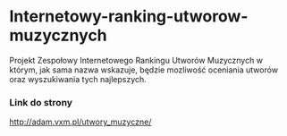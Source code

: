 # Internetowy-ranking-utworow-muzycznych

Projekt Zespołowy Internetowego Rankingu Utworów Muzycznych w którym, jak sama nazwa wskazuje, będzie mozliwość oceniania utworów oraz wyszukiwania tych najlepszych.

### Link do strony
http://adam.vxm.pl/utwory_muzyczne/